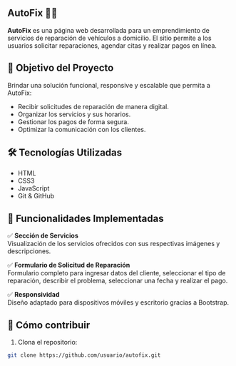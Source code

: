 ## AutoFix 🚗🔧

**AutoFix** es una página web desarrollada para un emprendimiento de servicios de reparación de vehículos a domicilio. El sitio permite a los usuarios solicitar reparaciones, agendar citas y realizar pagos en línea.

## 🧩 Objetivo del Proyecto

Brindar una solución funcional, responsive y escalable que permita a AutoFix:

- Recibir solicitudes de reparación de manera digital.
- Organizar los servicios y sus horarios.
- Gestionar los pagos de forma segura.
- Optimizar la comunicación con los clientes.

## 🛠️ Tecnologías Utilizadas

- HTML
- CSS3
- JavaScript
- Git & GitHub

## 🧾 Funcionalidades Implementadas

✅ **Sección de Servicios**  
Visualización de los servicios ofrecidos con sus respectivas imágenes y descripciones.

✅ **Formulario de Solicitud de Reparación**  
Formulario completo para ingresar datos del cliente, seleccionar el tipo de reparación, describir el problema, seleccionar una fecha y realizar el pago.

✅ **Responsividad**  
Diseño adaptado para dispositivos móviles y escritorio gracias a Bootstrap.

## 🚀 Cómo contribuir

1. Clona el repositorio:

```bash
git clone https://github.com/usuario/autofix.git